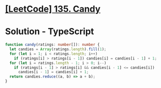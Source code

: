 # [[LeetCode] 135. Candy](https://leetcode.com/problems/candy/description)

# Solution - TypeScript

```typescript
function candy(ratings: number[]): number {
  let candies = Array(ratings.length).fill(1);
  for (let i = 1; i < ratings.length; i++)
    if (ratings[i] > ratings[i - 1]) candies[i] = candies[i - 1] + 1;
  for (let i = ratings.length - 1; i > 0; i--)
    if (ratings[i - 1] > ratings[i] && candies[i - 1] <= candies[i])
      candies[i - 1] = candies[i] + 1;
  return candies.reduce((a, b) => a + b);
}
```
